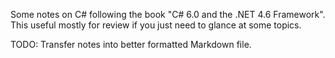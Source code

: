 Some notes on C# following the book "C# 6.0 and the .NET 4.6 Framework".  
This useful mostly for review if you just need to glance at some topics.  

TODO: Transfer notes into better formatted Markdown file.
